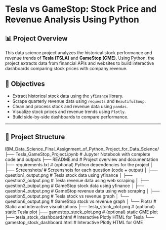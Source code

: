 # Tesla vs GameStop: Stock Price and Revenue Analysis Using Python

## 📊 Project Overview

This data science project analyzes the historical stock performance and revenue trends of **Tesla (TSLA)** and **GameStop (GME)**. Using Python, the project extracts data from financial APIs and websites to build interactive dashboards comparing stock prices with company revenue.

## 🚀 Objectives

- Extract historical stock data using the `yfinance` library.
- Scrape quarterly revenue data using `requests` and `BeautifulSoup`.
- Clean and process stock and revenue data using `pandas`.
- Visualize stock prices and revenue trends using `Plotly`.
- Build side-by-side dashboards to compare performance.

---

## 📂 Project Structure

IBM_Data_Science_Final_Assignment_of_Python_Project_for_Data_Science/
├── Tesla_GameStop_Project.ipynb # Jupyter Notebook with complete code and outputs
├── README.md # Project overview and documentation
├── requirements.txt # (optional) Python dependencies for the project
│
├── Screenshots/ # Screenshots for each question (code + output)
│ ├── question1_output.png # Tesla stock data using yfinance
│ ├── question2_output.png # Tesla revenue data using web scraping
│ ├── question3_output.png # GameStop stock data using yfinance
│ ├── question4_output.png # GameStop revenue data using web scraping
│ ├── question5_output.png # Tesla stock vs revenue graph
│ └── question6_output.png # GameStop stock vs revenue graph
│
└── Plots/ # Static and interactive visualizations
├── tesla_stock_plot.png # (optional) static Tesla plot
├── gamestop_stock_plot.png # (optional) static GME plot
├── tesla_stock_dashboard.html # Interactive Plotly HTML for Tesla
└── gamestop_stock_dashboard.html # Interactive Plotly HTML for GME
